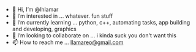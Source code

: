 - 👋 Hi, I’m @lhlamar
- 👀 I’m interested in ... whatever. fun stuff 
- 🌱 I’m currently learning ... python, c++, automating tasks, app building and developing, graphics
- 💞️ I’m looking to collaborate on ... i kinda suck you don't want this
- 📫 How to reach me ... llamareo@gmail.com <if you really want to lol>

<!---
lhlamar/lhlamar is a ✨ special ✨ repository because its `README.md` (this file) appears on your GitHub profile.
You can click the Preview link to take a look at your changes.
--->
